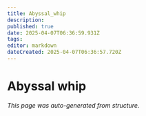 ```yaml
---
title: Abyssal_whip
description: 
published: true
date: 2025-04-07T06:36:59.931Z
tags: 
editor: markdown
dateCreated: 2025-04-07T06:36:57.720Z
---
```


# Abyssal whip

*This page was auto-generated from structure.*